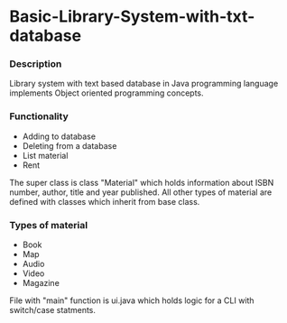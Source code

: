 # Basic-Library-System-with-txt-database
### Description
Library system with text based database in Java programming language implements Object oriented programming concepts.

### Functionality
* Adding to database
* Deleting from a database
* List material
* Rent


The super class is class "Material" which holds information about ISBN number, author, title and year published. All other types of material are defined with classes which inherit from base class. 


### Types of material
* Book
* Map
* Audio
* Video
* Magazine

File with "main" function is ui.java which holds logic for a CLI with switch/case statments.

